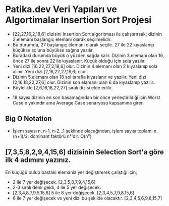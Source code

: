 # Patika.dev Veri Yapıları ve Algortimalar Insertion Sort Projesi 
- [22,27,16,2,18,6] dizisini Insertion Sort algoritması ile çalıştırırsak; dizinin 2.elemanı başlangıç elemanı olarak seçilmelidir. 
- Bu durumda, 27 başlangıç elemanı olarak seçilir. 27 ile 22 kıyaslanıp küçükse soluna büyükse sağına yazılır. 
- Buradaki durumda büyük o yüzden sağda kalır. Dizinin 3.elemanı olan 16, önce 27 ile sonra 22 ile kıyaslanır. Küçük olduğu için sola yazılır. 
- Yeni dizi [16,22,27,2,18,6] olur. Dizinin 4.elemanı olan 2 kıyaslanıp sola alınır. Yeni dizi [2,16,22,27,18,6] olur. 
- Dizinin 5.elemanı olan 18 sol tarafla kıyaslanır ve yazılır. Yeni dizi [2,16,18,22,27,6] olur. Dizinin son elamanı olan 6 da kıyaslanıp yazılır. 
- Böylelikle [2,6,16,18,22,27] sıralı dizisi elde edilir. 
* 18 sayısı dizinin en son basamağından bir önce yerleştirildiği için Worst Case'e yakındır ama Average Case senaryosu kapsamına girer.
##  Big O Notation
- İşlem sayısı n, n-1, n-2...1 şeklinde olacağından, işlem sayısı toplamı n.(n+1)/2; dominant faktörü n²'dir. O(n²)
## [7,3,5,8,2,9,4,15,6] dizisinin Selection Sort'a göre ilk 4 adımını yazınız.
En küçüğü bulup baştaki elemanla yer değiştirerek çalıştığı için;
* 2 ile 7 yer değişecek. [2,3,5,8,7,9,4,15,6] 
* 2-3 sıralı denk geldi, 4 ile 5 yer değişecek. 
* [2,3,4,8,7,9,5,15,6] 5 ile 8 yer değişecek. [2,3,4,5,7,9,8,15,6]
*  6 ile 7 yer değişecek ve yeni dizi bu şekilde olacaktır. [2,3,4,5,6,9,8,15,7]

